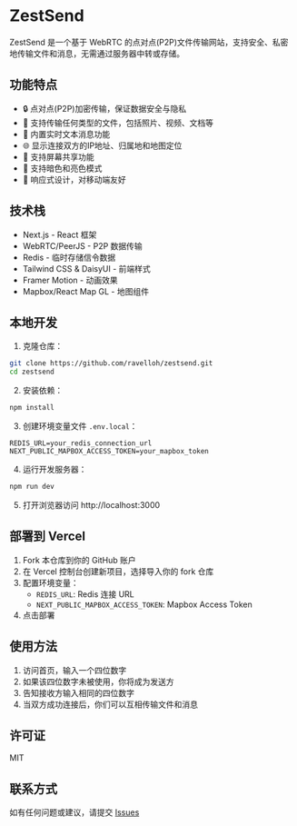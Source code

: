 # ZestSend

ZestSend 是一个基于 WebRTC 的点对点(P2P)文件传输网站，支持安全、私密地传输文件和消息，无需通过服务器中转或存储。

## 功能特点

- 🔒 点对点(P2P)加密传输，保证数据安全与隐私
- 📁 支持传输任何类型的文件，包括照片、视频、文档等
- 💬 内置实时文本消息功能
- 🌐 显示连接双方的IP地址、归属地和地图定位
- 🔄 支持屏幕共享功能
- 🌙 支持暗色和亮色模式
- 📱 响应式设计，对移动端友好

## 技术栈

- Next.js - React 框架
- WebRTC/PeerJS - P2P 数据传输
- Redis - 临时存储信令数据
- Tailwind CSS & DaisyUI - 前端样式
- Framer Motion - 动画效果
- Mapbox/React Map GL - 地图组件

## 本地开发

1. 克隆仓库：

```bash
git clone https://github.com/ravelloh/zestsend.git
cd zestsend
```

2. 安装依赖：

```bash
npm install
```

3. 创建环境变量文件 `.env.local`：

```
REDIS_URL=your_redis_connection_url
NEXT_PUBLIC_MAPBOX_ACCESS_TOKEN=your_mapbox_token
```

4. 运行开发服务器：

```bash
npm run dev
```

5. 打开浏览器访问 http://localhost:3000

## 部署到 Vercel

1. Fork 本仓库到你的 GitHub 账户
2. 在 Vercel 控制台创建新项目，选择导入你的 fork 仓库
3. 配置环境变量：
   - `REDIS_URL`: Redis 连接 URL
   - `NEXT_PUBLIC_MAPBOX_ACCESS_TOKEN`: Mapbox Access Token
4. 点击部署

## 使用方法

1. 访问首页，输入一个四位数字
2. 如果该四位数字未被使用，你将成为发送方
3. 告知接收方输入相同的四位数字
4. 当双方成功连接后，你们可以互相传输文件和消息

## 许可证

MIT

## 联系方式

如有任何问题或建议，请提交 [Issues](https://github.com/ravelloh/zestsend/issues)
